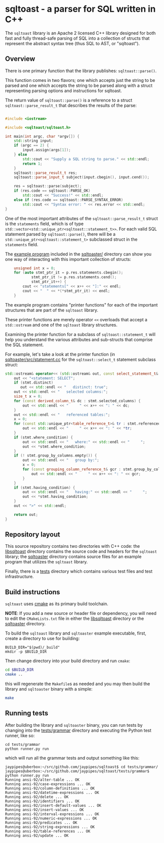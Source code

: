# sqltoast - a parser for SQL written in C++

The `sqltoast` library is an Apache 2 licensed C++ library designed for both
fast and fully thread-safe parsing of SQL into a collection of structs that
represent the abstract syntax tree (thus SQL to AST, or "sqltoast").

## Overview

There is one primary function that the library publishes: ``sqltoast::parse()``.

This function comes in two flavors; one which accepts just the string to be
parsed and one which accepts the string to be parsed along with a struct
representing parsing options and instructions for sqltoast.

The return value of ``sqltoast::parse()`` is a reference to a struct
`sqltoast::parse_result_t` that describes the results of the parse:

```c++

#include <iostream>

#include <sqltoast/sqltoast.h>

int main(int argc, char *argv[]) {
    std::string input;
    if (argc == 2) {
        input.assign(args[1]);
    } else
        std::cout << "Supply a SQL string to parse." << std::endl;
        return 1;
    }
    sqltoast::parse_result_t res;
    sqltoast::parse_input_t subject(input.cbegin(), input.cend());

    res = sqltoast::parse(subject);
    if (res.code == sqltoast::PARSE_OK)
        std::cout << "Success!" << std::endl;
    else if (res.code == sqltoast::PARSE_SYNTAX_ERROR)
        std::cout << "Syntax error: " << res.error << std::endl;
}
```

One of the most important attributes of the `sqltoast::parse_result_t` struct
is the `statements` field, which is of type
`std::vector<std::unique_ptr<sqltoast::statement_t>>`. For each valid SQL
statement parsed by `sqltoast::parse()`, there will be a
`std::unique_ptr<sqltoast::statement_t>` subclassed struct in the `statements`
field.

The [example program](sqltoaster/main.cc) included in the
[sqltoaster/](sqltoaster/) directory can show you one way of interacting with
this important collection of structs:

```c++
    unsigned int x = 0;
    for (auto stmt_ptr_it = p.res.statements.cbegin();
            stmt_ptr_it != p.res.statements.cend();
            stmt_ptr_it++) {
        cout << "statements[" << x++ << "]:" << endl;
        cout << "  " << *(*stmt_ptr_it) << endl;
    }
```

The example program contains "printer functions" for each of the important
structures that are part of the `sqltoast` library.

These printer functions are merely operator `<<` overloads that accept a
`std::ostream` and one of the `sqltoast` library structures.

Examining the printer function for a subclass of `sqltoast::statement_t` will
help you understand the various attributes and sub-structs that comprise the
SQL statement.

For example, let's take a look at the printer function (in
[sqltoaster/src/statement.cc](sqltoast/src/statement.cc) for the
`sqltoast::select_t` statement subclass struct:

```c++
std::ostream& operator<< (std::ostream& out, const select_statement_t& stmt) {
    out << "<statement: SELECT";
    if (stmt.distinct)
       out << std::endl << "   distinct: true";
    out << std::endl << "   selected columns:";
    size_t x = 0;
    for (const derived_column_t& dc : stmt.selected_columns) {
        out << std::endl << "     " << x++ << ": " << dc;
    }
    out << std::endl << "   referenced tables:";
    x = 0;
    for (const std::unique_ptr<table_reference_t>& tr : stmt.referenced_tables) {
        out << std::endl << "     " << x++ << ": " << *tr;
    }
    if (stmt.where_condition) {
        out << std::endl << "   where:" << std::endl << "     ";
        out << *stmt.where_condition;
    }
    if (! stmt.group_by_columns.empty()) {
        out << std::endl << "   group by:";
        x = 0;
        for (const grouping_column_reference_t& gcr : stmt.group_by_columns) {
            out << std::endl << "     " << x++ << ": " << gcr;
        }
    }
    if (stmt.having_condition) {
        out << std::endl << "   having:" << std::endl << "     ";
        out << *stmt.having_condition;
    }
    out << ">" << std::endl;

    return out;
}
```

## Repository layout

This source repository contains two directories with C++ code: the
[libsqltoast](../libsqltoast) directory contains the source code and headers
for the `sqltoast` library; the [sqltoaster](../sqltoaster) directory contains
source files for an example program that utilizes the `sqltoast` library.

Finally, there is a [tests](../tests) directory which contains various test
files and test infrastructure.

## Build instructions

`sqltoast` uses [cmake](https://cmake.org) as its primary build toolchain.

**NOTE**: If you add a new source or header file or dependency, you will need
to edit the `CMakeLists.txt` file in either the [libsqltoast](../libsqltoast)
directory or the [sqltoaster](../sqltoaster) directory.

To build the `sqltoast` library and `sqltoaster` example executable, first,
create a directory to use for building:

```
BUILD_DIR="$(pwd)/_build"
mkdir -p $BUILD_DIR
```

Then change directory into your build directory and run `cmake`:

```bash
cd $BUILD_DIR
cmake ..
```

this will regenerate the `Makefile`s as needed and you may then build the
library and `sqltoaster` binary with a simple:

```bash
make
```

## Running tests

After building the library and `sqltoaster` binary, you can run tests by
changing into the [tests/grammar](../tests/grammar) directory and executing the
Python test runner, like so:

```
cd tests/grammar
python runner.py run
```

which will run all the grammar tests and output something like this:

```
jaypipes@uberbox:~/src/github.com/jaypipes/sqltoast$ cd tests/grammar/
jaypipes@uberbox:~/src/github.com/jaypipes/sqltoast/tests/grammar$ python runner.py run
Running ansi-92/alter-table ... OK
Running ansi-92/case-expressions ... OK
Running ansi-92/column-definitions ... OK
Running ansi-92/datetime-expressions ... OK
Running ansi-92/delete ... OK
Running ansi-92/identifiers ... OK
Running ansi-92/insert-default-values ... OK
Running ansi-92/insert-values ... OK
Running ansi-92/interval-expressions ... OK
Running ansi-92/numeric-expressions ... OK
Running ansi-92/predicates ... OK
Running ansi-92/string-expressions ... OK
Running ansi-92/table-references ... OK
Running ansi-92/update ... OK
```
